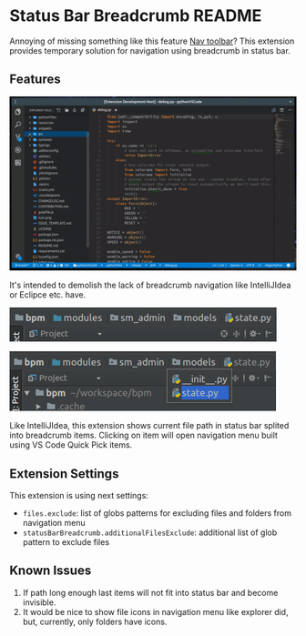 # Status Bar Breadcrumb README

Annoying of missing something like this feature [Nav toolbar](https://github.com/Microsoft/vscode/pull/31162)?
This extension provides temporary solution for navigation using breadcrumb in status bar.

## Features

![Demo](images/demo.gif)

It's intended to demolish the lack of breadcrumb navigation like IntelliJIdea or Eclipce etc. have.

![Demo](/images/desired_feature.png)

![Demo](/images/desired_feature_opened.png)

Like IntelliJIdea, this extension shows current file path in status bar splited into breadcrumb items. Clicking on item will open navigation menu built using VS Code Quick Pick items.

## Extension Settings

This extension is using next settings:

* `files.exclude`: list of globs patterns for excluding files and folders from navigation menu
* `statusBarBreadcrumb.additionalFilesExclude`: additional list of glob pattern to exclude files

## Known Issues

1. If path long enough last items will not fit into status bar and become invisible.
2. It would be nice to show file icons in navigation menu like explorer did, but, currently, only folders have icons.
